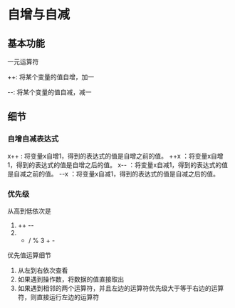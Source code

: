 # 自增与自减

## 基本功能

一元运算符

++: 将某个变量的值自增，加一

--: 将某个变量的值自减，减一

## 细节

### 自增自减表达式

x++ : 将变量x自增1，得到的表达式的值是自增之前的值。
++x ：将变量x自增1，得到的表达式的值是自增之后的值。
x-- ：将变量x自减1，得到的表达式的值是自减之前的值。
--x ：将变量x自减1，得到的表达式的值是自减之后的值。 

### 优先级

从高到低依次是
1. ++ --
2. * / %
3 + -

优先值运算细节

1. 从左到右依次查看
2. 如果遇到操作数，将数据的值直接取出
3. 如果遇到相邻的两个运算符，并且左边的运算符优先级大于等于右边的运算符，则直接运行左边的运算符


